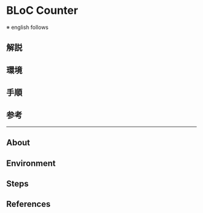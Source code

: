 # BLoC Counter
※ english follows
## 解説

## 環境

## 手順

## 参考

----

## About

## Environment

## Steps

## References